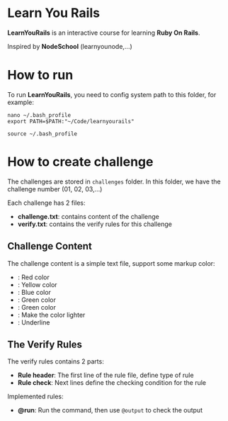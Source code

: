 # Learn You Rails

**LearnYouRails** is an interactive course for learning **Ruby On Rails**.

Inspired by **NodeSchool** (learnyounode,...)

# How to run

To run **LearnYouRails**, you need to config system path to this folder, for example:

```
nano ~/.bash_profile
export PATH=$PATH:"~/Code/learnyourails"
```
```
source ~/.bash_profile
```

# How to create challenge

The challenges are stored in `challenges` folder. In this folder, we have the challenge number (01, 02, 03,...)

Each challenge has 2 files:
- **challenge.txt**: contains content of the challenge
- **verify.txt**: contains the verify rules for this challenge

## Challenge Content

The challenge content is a simple text file, support some markup color:
- **<red></red>**: Red color
- **<yellow></yellow>**: Yellow color
- **<blue></blue>**: Blue color
- **<cyan></cyan>**: Green color
- **<green></green>**: Green color
- **<light></light>**: Make the color lighter
- **<u></u>**: Underline

## The Verify Rules

The verify rules contains 2 parts:
- **Rule header**: The first line of the rule file, define type of rule
- **Rule check**: Next lines define the checking condition for the rule

Implemented rules:
- **@run**: Run the command, then use `@output` to check the output